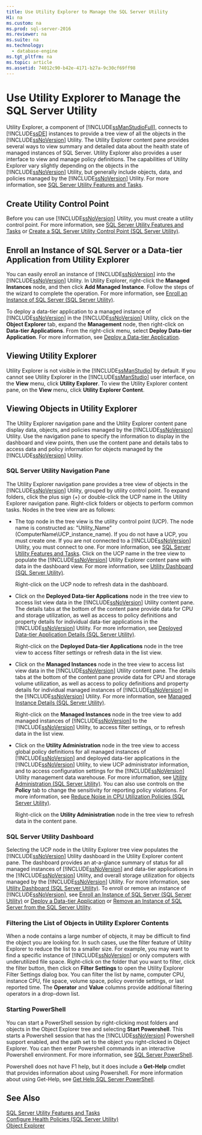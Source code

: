 ```yaml
---
title: Use Utility Explorer to Manage the SQL Server Utility
H1: na
ms.custom: na
ms.prod: sql-server-2016
ms.reviewer: na
ms.suite: na
ms.technology: 
  - database-engine
ms.tgt_pltfrm: na
ms.topic: article
ms.assetid: 74012c90-b42e-4171-b27a-9c30cf69ff98
---
```

# Use Utility Explorer to Manage the SQL Server Utility
  Utility Explorer, a component of [!INCLUDE[ssManStudioFull](../../Token/Other/ssManStudioFull_md.md)], connects to [!INCLUDE[ssDE](../../Token/Other/ssDE_md.md)] instances to provide a tree view of all the objects in the [!INCLUDE[ssNoVersion](../../Token/Other/ssNoVersion_md.md)] Utility. The Utility Explorer content pane provides several ways to view summary and detailed data about the health state of managed instances of SQL Server. Utility Explorer also provides a user interface to view and manage policy definitions. The capabilities of Utility Explorer vary slightly depending on the objects in the [!INCLUDE[ssNoVersion](../../Token/Other/ssNoVersion_md.md)] Utility, but generally include objects, data, and policies managed by the [!INCLUDE[ssNoVersion](../../Token/Other/ssNoVersion_md.md)] Utility. For more information, see [SQL Server Utility Features and Tasks](../../Topics/TopicNameNotContainA/SQL-Server-Utility-Features-and-Tasks.md).  
  
## Create Utility Control Point  
 Before you can use [!INCLUDE[ssNoVersion](../../Token/Other/ssNoVersion_md.md)] Utility, you must create a utility control point. For more information, see [SQL Server Utility Features and Tasks](../../Topics/TopicNameNotContainA/SQL-Server-Utility-Features-and-Tasks.md) or [Create a SQL Server Utility Control Point &#40;SQL Server Utility&#41;](../../Topics/TopicNameContainA/Create-a-SQL-Server-Utility-Control-Point--SQL-Server-Utility-.md).  
  
## Enroll an Instance of SQL Server or a Data\-tier Application from Utility Explorer  
 You can easily enroll an instance of [!INCLUDE[ssNoVersion](../../Token/Other/ssNoVersion_md.md)] into the [!INCLUDE[ssNoVersion](../../Token/Other/ssNoVersion_md.md)] Utility. In Utility Explorer, right\-click the **Managed Instances** node, and then click **Add Managed Instance**. Follow the steps of the wizard to complete the operation. For more information, see [Enroll an Instance of SQL Server &#40;SQL Server Utility&#41;](../../Topics/TopicNameNotContainA/Enroll-an-Instance-of-SQL-Server--SQL-Server-Utility-.md).  
  
 To deploy a data\-tier application to a managed instance of [!INCLUDE[ssNoVersion](../../Token/Other/ssNoVersion_md.md)] in the [!INCLUDE[ssNoVersion](../../Token/Other/ssNoVersion_md.md)] Utility, click on the **Object Explorer** tab, expand the **Management** node, then right\-click on **Data\-tier Applications**. From the right\-click menu, select **Deploy Data\-tier Application**. For more information, see [Deploy a Data-tier Application](../../Topics/TopicNameContainA/Deploy-a-Data-tier-Application.md).  
  
## Viewing Utility Explorer  
 Utility Explorer is not visible in the [!INCLUDE[ssManStudio](../../Token/Other/ssManStudio_md.md)] by default. If you cannot see Utility Explorer in the [!INCLUDE[ssManStudio](../../Token/Other/ssManStudio_md.md)] user interface, on the **View** menu, click **Utility Explorer**. To view the Utility Explorer content pane, on the **View** menu, click **Utility Explorer Content**.  
  
## Viewing Objects in Utility Explorer  
 The Utility Explorer navigation pane and the Utility Explorer content pane display data, objects, and policies managed by the [!INCLUDE[ssNoVersion](../../Token/Other/ssNoVersion_md.md)] Utility. Use the navigation pane to specify the information to display in the dashboard and view points, then use the content pane and details tabs to access data and policy information for objects managed by the [!INCLUDE[ssNoVersion](../../Token/Other/ssNoVersion_md.md)] Utility.  
  
### SQL Server Utility Navigation Pane  
 The Utility Explorer navigation pane provides a tree view of objects in the [!INCLUDE[ssNoVersion](../../Token/Other/ssNoVersion_md.md)] Utility, grouped by utility control point. To expand folders, click the plus sign \(\+\) or double\-click the UCP name in the Utility Explorer navigation pane. Right\-click folders or objects to perform common tasks. Nodes in the tree view are as follows:  
  
-   The top node in the tree view is the utility control point \(UCP\). The node name is constructed as: "Utility\_Name" \(ComputerName\\UCP\_instance\_name\). If you do not have a UCP, you must create one. If you are not connected to a [!INCLUDE[ssNoVersion](../../Token/Other/ssNoVersion_md.md)] Utility, you must connect to one. For more information, see [SQL Server Utility Features and Tasks](../../Topics/TopicNameNotContainA/SQL-Server-Utility-Features-and-Tasks.md). Click on the UCP name in the tree view to populate the [!INCLUDE[ssNoVersion](../../Token/Other/ssNoVersion_md.md)] Utility Explorer content pane with data in the dashboard view. For more information, see [Utility Dashboard &#40;SQL Server Utility&#41;](../../Topics/TopicNameNotContainA/Utility-Dashboard--SQL-Server-Utility-.md).  
  
     Right\-click on the UCP node to refresh data in the dashboard.  
  
-   Click on the **Deployed Data\-tier Applications** node in the tree view to access list view data in the [!INCLUDE[ssNoVersion](../../Token/Other/ssNoVersion_md.md)] Utility content pane. The details tabs at the bottom of the content pane provide data for CPU and storage utilization, as well as access to policy definitions and property details for individual data\-tier applications in the [!INCLUDE[ssNoVersion](../../Token/Other/ssNoVersion_md.md)] Utility. For more information, see [Deployed Data-tier Application Details &#40;SQL Server Utility&#41;](../../Topics/TopicNameNotContainA/Deployed-Data-tier-Application-Details--SQL-Server-Utility-.md).  
  
     Right\-click on the **Deployed Data\-tier Applications** node in the tree view to access filter settings or refresh data in the list view.  
  
-   Click on the **Managed Instances** node in the tree view to access list view data in the [!INCLUDE[ssNoVersion](../../Token/Other/ssNoVersion_md.md)] Utility content pane. The details tabs at the bottom of the content pane provide data for CPU and storage volume utilization, as well as access to policy definitions and property details for individual managed instances of [!INCLUDE[ssNoVersion](../../Token/Other/ssNoVersion_md.md)] in the [!INCLUDE[ssNoVersion](../../Token/Other/ssNoVersion_md.md)] Utility. For more information, see [Managed Instance Details &#40;SQL Server Utility&#41;](../../Topics/TopicNameNotContainA/Managed-Instance-Details--SQL-Server-Utility-.md).  
  
     Right\-click on the **Managed Instances** node in the tree view to add managed instances of [!INCLUDE[ssNoVersion](../../Token/Other/ssNoVersion_md.md)] to the [!INCLUDE[ssNoVersion](../../Token/Other/ssNoVersion_md.md)] Utility, to access filter settings, or to refresh data in the list view.  
  
-   Click on the **Utility Administration** node in the tree view to access global policy definitions for all managed instances of [!INCLUDE[ssNoVersion](../../Token/Other/ssNoVersion_md.md)] and deployed data\-tier applications in the [!INCLUDE[ssNoVersion](../../Token/Other/ssNoVersion_md.md)] Utility, to view UCP administrator information, and to access configuration settings for the [!INCLUDE[ssNoVersion](../../Token/Other/ssNoVersion_md.md)] Utility management data warehouse. For more information, see [Utility Administration &#40;SQL Server Utility&#41;](../../Topics/TopicNameNotContainA/Utility-Administration--SQL-Server-Utility-.md). You can also use controls on the **Policy** tab to change the sensitivity for reporting policy violations. For more information, see [Reduce Noise in CPU Utilization Policies &#40;SQL Server Utility&#41;](../../Topics/TopicNameNotContainA/Reduce-Noise-in-CPU-Utilization-Policies--SQL-Server-Utility-.md).  
  
     Right\-click on the **Utility Administration** node in the tree view to refresh data in the content pane.  
  
### SQL Server Utility Dashboard  
 Selecting the UCP node in the Utility Explorer tree view populates the [!INCLUDE[ssNoVersion](../../Token/Other/ssNoVersion_md.md)] Utility dashboard in the Utility Explorer content pane. The dashboard provides an at\-a\-glance summary of status for all managed instances of [!INCLUDE[ssNoVersion](../../Token/Other/ssNoVersion_md.md)] and data\-tier applications in the [!INCLUDE[ssNoVersion](../../Token/Other/ssNoVersion_md.md)] Utility, and overall storage utilization for objects managed by the [!INCLUDE[ssNoVersion](../../Token/Other/ssNoVersion_md.md)] Utility. For more information, see [Utility Dashboard &#40;SQL Server Utility&#41;](../../Topics/TopicNameNotContainA/Utility-Dashboard--SQL-Server-Utility-.md). To enroll or remove an instance of [!INCLUDE[ssNoVersion](../../Token/Other/ssNoVersion_md.md)], see [Enroll an Instance of SQL Server &#40;SQL Server Utility&#41;](../../Topics/TopicNameNotContainA/Enroll-an-Instance-of-SQL-Server--SQL-Server-Utility-.md) or [Deploy a Data-tier Application](../../Topics/TopicNameContainA/Deploy-a-Data-tier-Application.md) or [Remove an Instance of SQL Server from the SQL Server Utility](../../Topics/TopicNameNotContainA/Remove-an-Instance-of-SQL-Server-from-the-SQL-Server-Utility.md).  
  
### Filtering the List of Objects in Utility Explorer Contents  
 When a node contains a large number of objects, it may be difficult to find the object you are looking for. In such cases, use the filter feature of Utility Explorer to reduce the list to a smaller size. For example, you may want to find a specific instance of [!INCLUDE[ssNoVersion](../../Token/Other/ssNoVersion_md.md)] or only computers with underutilized file space. Right\-click on the folder that you want to filter, click the filter button, then click on **Filter Settings** to open the Utility Explorer Filter Settings dialog box. You can filter the list by name, computer CPU, instance CPU, file space, volume space, policy override settings, or last reported time. The **Operator** and **Value** columns provide additional filtering operators in a drop\-down list.  
  
### Starting PowerShell  
 You can start a PowerShell session by right\-clicking most folders and objects in the Object Explorer tree and selecting **Start Powershell**. This starts a Powershell session that has the [!INCLUDE[ssNoVersion](../../Token/Other/ssNoVersion_md.md)] Powershell support enabled, and the path set to the object you right\-clicked in Object Explorer. You can then enter Powershell commands in an interactive Powershell environment. For more information, see [SQL Server PowerShell](../../Topics/TopicNameNotContainA/SQL-Server-PowerShell.md).  
  
 Powershell does not have F1 help, but it does include a **Get\-Help** cmdlet that provides information about using Powershell. For more information about using Get\-Help, see [Get Help SQL Server PowerShell](../../Topics/TopicNameNotContainA/Get-Help-SQL-Server-PowerShell.md).  
  
## See Also  
 [SQL Server Utility Features and Tasks](../../Topics/TopicNameNotContainA/SQL-Server-Utility-Features-and-Tasks.md)   
 [Configure Health Policies &#40;SQL Server Utility&#41;](../../Topics/TopicNameNotContainA/Configure-Health-Policies--SQL-Server-Utility-.md)   
 [Object Explorer](../Topic/Object%20Explorer.md)  
  
  